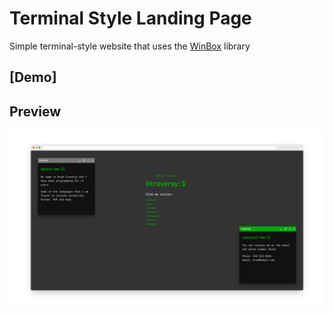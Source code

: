 # Terminal Style Landing Page

Simple terminal-style website that uses the [WinBox](https://github.com/nextapps-de/winbox) library

## [Demo]


## Preview
![Preview](./img/preview.png)